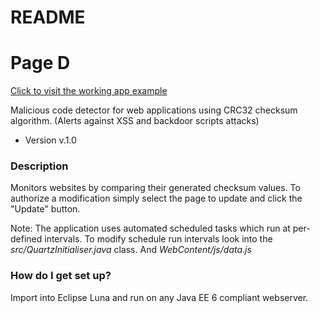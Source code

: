 # README #

# Page D #

[Click to visit the working app example](http://209.222.30.153:8080/MaliciousCodeDetector/)

Malicious code detector for web applications using CRC32 checksum algorithm. (Alerts against XSS and backdoor scripts attacks)
* Version
v.1.0

### Description ###
Monitors websites by comparing their generated checksum values.
To authorize a modification simply select the page to update and click the "Update" button. 

Note:
The application uses automated scheduled tasks which run at per-defined intervals.
To modify schedule run intervals look into the *src/QuartzInitialiser.java* class.
And *WebContent/js/data.js*

### How do I get set up? ###
Import into Eclipse Luna and run on any Java EE 6 compliant webserver.